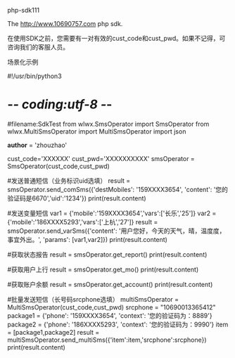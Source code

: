 php-sdk111

The http://www.10690757.com php sdk.

在使用SDK之前，您需要有一对有效的cust_code和cust_pwd。如果不记得，可咨询我们的客服人员。

 场景化示例

#!/usr/bin/python3
# -*- coding:utf-8 -*-
#filename:SdkTest
from wlwx.SmsOperator import SmsOperator
from wlwx.MultiSmsOperator import MultiSmsOperator
import json

__author__ = 'zhouzhao'

cust_code='XXXXXX'
cust_pwd='XXXXXXXXXX'
smsOperator = SmsOperator(cust_code,cust_pwd)

#发送普通短信（业务标识uid选填）
result = smsOperator.send_comSms({'destMobiles': '159XXXX3654', 'content': '您的验证码是6670','uid':'1234'})
print(result.content)

#发送变量短信
var1 = {'mobile':'159XXXX3654','vars':['长乐','25']}
var2 = {'mobile':'186XXXX5293','vars':['上杭','27']}
result = smsOperator.send_varSms({'content': '用户您好，今天的天气，晴，温度度，事宜外出。', 'params': [var1,var2]})
print(result.content)

#获取状态报告
result = smsOperator.get_report()
print(result.content)

#获取用户上行
result = smsOperator.get_mo()
print(result.content)

#获取账户余额
result = smsOperator.get_account()
print(result.content)

#批量发送短信（长号码srcphone选填）
multiSmsOperator = MultiSmsOperator(cust_code,cust_pwd)
srcphone = "10690013365412"
package1 = {'phone': '159XXXX3654', 'context': '您的验证码为：8889'}
package2 = {'phone': '186XXXX5293', 'context': '您的验证码为：9990'}
item = [package1,package2]
result = multiSmsOperator.send_multiSms({'item':item,'srcphone':srcphone})
print(result.content)
								

